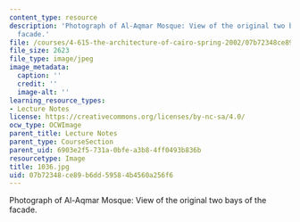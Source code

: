 ```yaml
---
content_type: resource
description: 'Photograph of Al-Aqmar Mosque: View of the original two bays of the
  facade.'
file: /courses/4-615-the-architecture-of-cairo-spring-2002/07b72348ce89b6dd59584b4560a256f6_1036.jpg
file_size: 2623
file_type: image/jpeg
image_metadata:
  caption: ''
  credit: ''
  image-alt: ''
learning_resource_types:
- Lecture Notes
license: https://creativecommons.org/licenses/by-nc-sa/4.0/
ocw_type: OCWImage
parent_title: Lecture Notes
parent_type: CourseSection
parent_uid: 6903e2f5-731a-0bfe-a3b8-4ff0493b836b
resourcetype: Image
title: 1036.jpg
uid: 07b72348-ce89-b6dd-5958-4b4560a256f6
---
```

Photograph of Al-Aqmar Mosque: View of the original two bays of the facade.